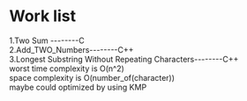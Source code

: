 Work list
===================

1.Two Sum --------C<br />
2.Add_TWO_Numbers--------C++<br />
3.Longest Substring Without Repeating Characters--------C++<br />
    worst time complexity is O(n^2)<br />
    space complexity is O(number_of(character))<br />
    maybe could optimized by using KMP<br />

